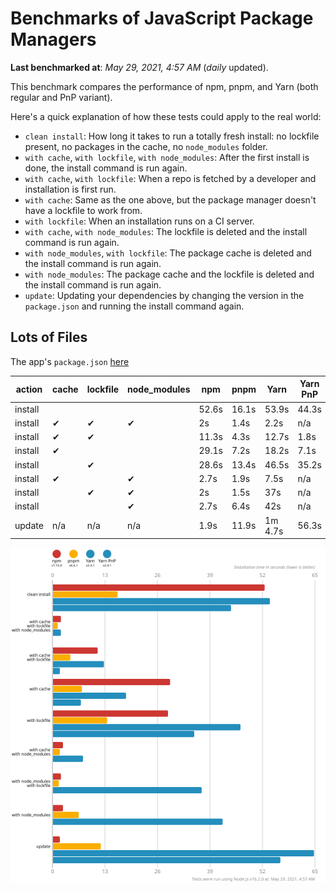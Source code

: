 # Benchmarks of JavaScript Package Managers

**Last benchmarked at**: _May 29, 2021, 4:57 AM_ (_daily_ updated).

This benchmark compares the performance of npm, pnpm, and Yarn (both regular and PnP variant).

Here's a quick explanation of how these tests could apply to the real world:

- `clean install`: How long it takes to run a totally fresh install: no lockfile present, no packages in the cache, no `node_modules` folder.
- `with cache`, `with lockfile`, `with node_modules`: After the first install is done, the install command is run again.
- `with cache`, `with lockfile`: When a repo is fetched by a developer and installation is first run.
- `with cache`: Same as the one above, but the package manager doesn't have a lockfile to work from.
- `with lockfile`: When an installation runs on a CI server.
- `with cache`, `with node_modules`: The lockfile is deleted and the install command is run again.
- `with node_modules`, `with lockfile`: The package cache is deleted and the install command is run again.
- `with node_modules`: The package cache and the lockfile is deleted and the install command is run again.
- `update`: Updating your dependencies by changing the version in the `package.json` and running the install command again.

## Lots of Files

The app's `package.json` [here](https://github.com/pnpm/pnpm.github.io/blob/main/benchmarks/fixtures/alotta-files/package.json)

| action  | cache | lockfile | node_modules| npm | pnpm | Yarn | Yarn PnP |
| ---     | ---   | ---      | ---         | --- | ---  | ---  | ---      |
| install |       |          |             | 52.6s | 16.1s | 53.9s | 44.3s |
| install | ✔     | ✔        | ✔           | 2s | 1.4s | 2.2s | n/a |
| install | ✔     | ✔        |             | 11.3s | 4.3s | 12.7s | 1.8s |
| install | ✔     |          |             | 29.1s | 7.2s | 18.2s | 7.1s |
| install |       | ✔        |             | 28.6s | 13.4s | 46.5s | 35.2s |
| install | ✔     |          | ✔           | 2.7s | 1.9s | 7.5s | n/a |
| install |       | ✔        | ✔           | 2s | 1.5s | 37s | n/a |
| install |       |          | ✔           | 2.7s | 6.4s | 42s | n/a |
| update  | n/a   | n/a      | n/a         | 1.9s | 11.9s | 1m 4.7s | 56.3s |

![Graph of the alotta-files results](../../static/img/benchmarks/alotta-files.svg)